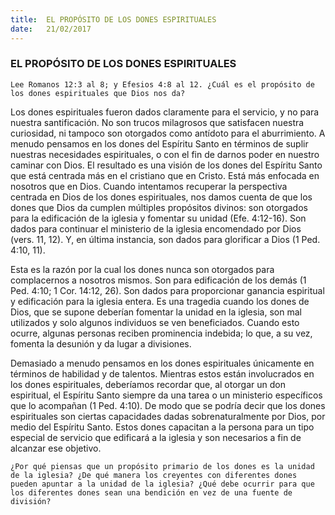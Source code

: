 ```yaml
---
title:  EL PROPÓSITO DE LOS DONES ESPIRITUALES
date:   21/02/2017
---
```


### EL PROPÓSITO DE LOS DONES ESPIRITUALES

`Lee Romanos 12:3 al 8; y Efesios 4:8 al 12. ¿Cuál es el propósito de los dones espirituales que Dios nos da?`
 
Los dones espirituales fueron dados claramente para el servicio, y no para nuestra santificación. No son trucos milagrosos que satisfacen nuestra curiosidad, ni tampoco son otorgados como antídoto para el aburrimiento. A menudo pensamos en los dones del Espíritu Santo en términos de suplir nuestras necesidades espirituales, o con el fin de darnos poder en nuestro caminar con Dios. El resultado es una visión de los dones del Espíritu Santo que está centrada más en el cristiano que en Cristo. Está más enfocada en nosotros que en Dios. Cuando intentamos recuperar la perspectiva centrada en Dios de los dones espirituales, nos damos cuenta de que los dones que Dios da cumplen múltiples propósitos divinos: son otorgados para la edificación de la iglesia y fomentar su unidad (Efe. 4:12-16). Son dados para continuar el ministerio de la iglesia encomendado por Dios (vers. 11, 12). Y, en última instancia, son dados para glorificar a Dios (1 Ped. 4:10, 11).

Esta es la razón por la cual los dones nunca son otorgados para complacernos a nosotros mismos. Son para edificación de los demás (1 Ped. 4:10; 1 Cor. 14:12, 26). Son dados para proporcionar ganancia espiritual y edificación para la iglesia entera. Es una tragedia cuando los dones de Dios, que se supone deberían fomentar la unidad en la iglesia, son mal utilizados y solo algunos individuos se ven beneficiados. Cuando esto ocurre, algunas personas reciben prominencia indebida; lo que, a su vez, fomenta la desunión y da lugar a divisiones.

Demasiado a menudo pensamos en los dones espirituales únicamente en términos de habilidad y de talentos. Mientras estos están involucrados en los dones espirituales, deberíamos recordar que, al otorgar un don espiritual, el Espíritu Santo siempre da una tarea o un ministerio específicos que lo acompañan (1 Ped. 4:10). De modo que se podría decir que los dones espirituales son ciertas capacidades dadas sobrenaturalmente por Dios, por medio del Espíritu Santo. Estos dones capacitan a la persona para un tipo especial de servicio que edificará a la iglesia y son necesarios a fin de alcanzar ese objetivo.

`¿Por qué piensas que un propósito primario de los dones es la unidad de la iglesia? ¿De qué manera los creyentes con diferentes dones pueden apuntar a la unidad de la iglesia? ¿Qué debe ocurrir para que los diferentes dones sean una bendición en vez de una fuente de división?`
